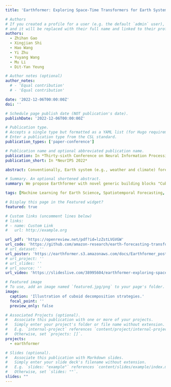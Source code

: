 ```yaml
---
title: 'Earthformer: Exploring Space-Time Transformers for Earth System Forecasting'

# Authors
# If you created a profile for a user (e.g. the default `admin` user), write the username (folder name) here
# and it will be replaced with their full name and linked to their profile.
authors:
  - Zhihan Gao
  - Xingjian Shi
  - Hao Wang
  - Yi Zhu
  - Yuyang Wang
  - Mu Li
  - Dit-Yan Yeung

# Author notes (optional)
author_notes:
  # - 'Equal contribution'
  # - 'Equal contribution'

date: '2022-12-06T00:00:00Z'
doi: ''

# Schedule page publish date (NOT publication's date).
publishDate: '2022-12-06T00:00:00Z'

# Publication type.
# Accepts a single type but formatted as a YAML list (for Hugo requirements).
# Enter a publication type from the CSL standard.
publication_types: ['paper-conference']

# Publication name and optional abbreviated publication name.
publication: In *Thirty-sixth Conference on Neural Information Processing Systems (NeurIPS 2022)*
publication_short: In *NeurIPS 2022*

abstract: Conventionally, Earth system (e.g., weather and climate) forecasting relies on numerical simulation with complex physical models and hence is both expensive in computation and demanding on domain expertise. With the explosive growth of spatiotemporal Earth observation data in the past decade, data-driven models that apply Deep Learning (DL) are demonstrating impressive potential for various Earth system forecasting tasks. The Transformer as an emerging DL architecture, despite its broad success in other domains, has limited adoption in this area. In this paper, we propose Earthformer, a space-time Transformer for Earth system forecasting. Earthformer is based on a generic, flexible and efficient space-time attention block, named Cuboid Attention. The idea is to decompose the data into cuboids and apply cuboid-level self-attention in parallel. These cuboids are further connected with a collection of global vectors. We conduct experiments on the MovingMNIST dataset and a newly proposed chaotic *N*-body MNIST dataset to verify the effectiveness of cuboid attention and figure out the best design of Earthformer. Experiments on two real-world benchmarks about precipitation nowcasting and El Niño/Southern Oscillation (ENSO) forecasting show that Earthformer achieves state-of-the-art performance. 

# Summary. An optional shortened abstract.
summary: We propose Earthformer with novel generic building blocks "Cuboid Attention" to explore the design of space-time attention for Earth system forecasting problems, and achieve SOTA performance on two synthetic datasets and two real-world benchmarks.

tags: [Machine Learning for Earth Science, Spatiotemporal Forecasting, Transformers]

# Display this page in the Featured widget?
featured: true

# Custom links (uncomment lines below)
# links:
# - name: Custom Link
#   url: http://example.org

url_pdf: 'https://openreview.net/pdf?id=lzZstLVGVGW'
url_code: 'https://github.com/amazon-research/earth-forecasting-transformer'
# url_dataset: ''
url_poster: 'https://earthformer.s3.amazonaws.com/docs/Earthformer_poster_NeurIPS22.pdf'
# url_project: ''
# url_slides: ''
# url_source: ''
url_video: 'https://slideslive.com/38995604/earthformer-exploring-spacetime-transformers-for-earth-system-forecasting'

# Featured image
# To use, add an image named `featured.jpg/png` to your page's folder.
image:
  caption: 'Illustration of cuboid decomposition strategies.'
  focal_point: ''
  preview_only: false

# Associated Projects (optional).
#   Associate this publication with one or more of your projects.
#   Simply enter your project's folder or file name without extension.
#   E.g. `internal-project` references `content/project/internal-project/index.md`.
#   Otherwise, set `projects: []`.
projects:
  - earthformer

# Slides (optional).
#   Associate this publication with Markdown slides.
#   Simply enter your slide deck's filename without extension.
#   E.g. `slides: "example"` references `content/slides/example/index.md`.
#   Otherwise, set `slides: ""`.
slides: ""
---
```

